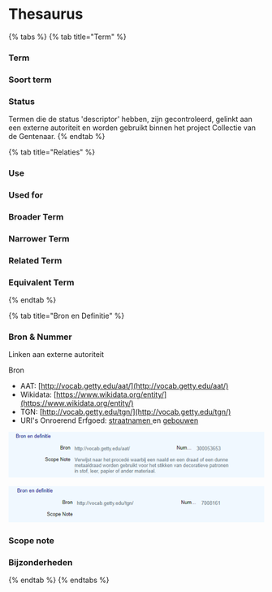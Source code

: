 # Thesaurus

{% tabs %}
{% tab title="Term" %}
### Term

### Soort term

### Status

Termen die de status 'descriptor' hebben, zijn gecontroleerd, gelinkt aan een externe autoriteit en worden gebruikt binnen het project Collectie van de Gentenaar. 
{% endtab %}

{% tab title="Relaties" %}
### Use

### Used for

### Broader Term

### Narrower Term

### Related Term

### Equivalent Term
{% endtab %}

{% tab title="Bron en Definitie" %}
### Bron & Nummer

Linken aan externe autoriteit 

Bron

* AAT: [http://vocab.getty.edu/aat/](http://vocab.getty.edu/aat/)
* Wikidata: [https://www.wikidata.org/entity/](https://www.wikidata.org/entity/)
* TGN: [http://vocab.getty.edu/tgn/](http://vocab.getty.edu/tgn/)
* URI's Onroerend Erfgoed: [straatnamen ](https://drive.google.com/file/d/1Lt_TACkDxR9kvlAj8LWTfuvx2vDKxb8d/view?usp=sharing)en [gebouwen](https://drive.google.com/file/d/1DZJfCGMTrBnJmO2YZf4-ZDsqRvDxmIcl/view?usp=sharing)

![](../../.gitbook/assets/image%20%284%29%20%281%29.png)

![](../../.gitbook/assets/image%20%286%29.png)

### Scope note

### Bijzonderheden
{% endtab %}
{% endtabs %}

### 

### 

